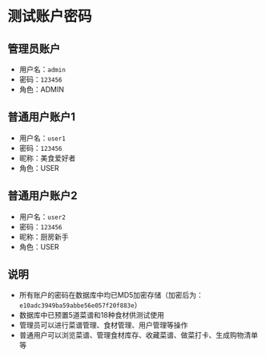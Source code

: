 # 测试账户密码

## 管理员账户
- 用户名：`admin`
- 密码：`123456`
- 角色：ADMIN

## 普通用户账户1
- 用户名：`user1`
- 密码：`123456`
- 昵称：美食爱好者
- 角色：USER

## 普通用户账户2
- 用户名：`user2`
- 密码：`123456`
- 昵称：厨房新手
- 角色：USER

## 说明
- 所有账户的密码在数据库中均已MD5加密存储（加密后为：`e10adc3949ba59abbe56e057f20f883e`）
- 数据库中已预置5道菜谱和18种食材供测试使用
- 管理员可以进行菜谱管理、食材管理、用户管理等操作
- 普通用户可以浏览菜谱、管理食材库存、收藏菜谱、做菜打卡、生成购物清单等

